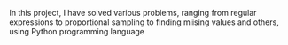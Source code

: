 In this project, I have solved various problems, ranging from regular expressions to proportional sampling to finding miising values and others, using Python programming language 
